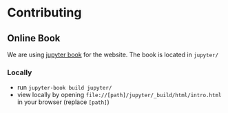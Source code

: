 # Contributing

## Online Book
We are using [jupyter book](https://jupyterbook.org/intro.html) for the website. The book is located in `jupyter/`

### Locally
- run `jupyter-book build jupyter/`
- view locally by opening `file://[path]/jupyter/_build/html/intro.html` in your browser (replace `[path]`)
